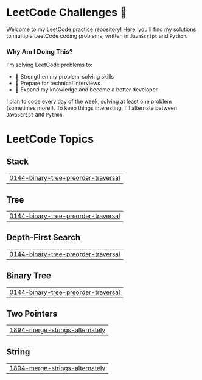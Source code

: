 # LeetCode Challenges 🚀

Welcome to my LeetCode practice repository! Here, you'll find my solutions to multiple LeetCode coding problems, written in `JavaScript` and `Python`.

### Why Am I Doing This?

I'm solving LeetCode problems to:

* 🧠 Strengthen my problem-solving skills 
* 💼 Prepare for technical interviews 
* 🌱 Expand my knowledge and become a better developer 
  
I plan to code every day of the week, solving at least one problem (sometimes more!). To keep things interesting, I'll alternate between `JavaScript` and `Python`.

<!---LeetCode Topics Start-->
# LeetCode Topics
## Stack
|  |
| ------- |
| [0144-binary-tree-preorder-traversal](https://github.com/joanaBrit/leetcode-challenges/tree/master/0144-binary-tree-preorder-traversal) |
## Tree
|  |
| ------- |
| [0144-binary-tree-preorder-traversal](https://github.com/joanaBrit/leetcode-challenges/tree/master/0144-binary-tree-preorder-traversal) |
## Depth-First Search
|  |
| ------- |
| [0144-binary-tree-preorder-traversal](https://github.com/joanaBrit/leetcode-challenges/tree/master/0144-binary-tree-preorder-traversal) |
## Binary Tree
|  |
| ------- |
| [0144-binary-tree-preorder-traversal](https://github.com/joanaBrit/leetcode-challenges/tree/master/0144-binary-tree-preorder-traversal) |
## Two Pointers
|  |
| ------- |
| [1894-merge-strings-alternately](https://github.com/joanaBrit/leetcode-challenges/tree/master/1894-merge-strings-alternately) |
## String
|  |
| ------- |
| [1894-merge-strings-alternately](https://github.com/joanaBrit/leetcode-challenges/tree/master/1894-merge-strings-alternately) |
<!---LeetCode Topics End-->